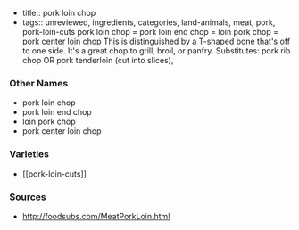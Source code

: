 - title:: pork loin chop
- tags:: unreviewed, ingredients, categories, land-animals, meat, pork, pork-loin-cuts
pork loin chop = pork loin end chop = loin pork chop = pork center loin chop This is distinguished by a T-shaped bone that's off to one side. It's a great chop to grill, broil, or panfry. Substitutes: pork rib chop OR pork tenderloin (cut into slices),

### Other Names

* pork loin chop
* pork loin end chop
* loin pork chop
* pork center loin chop

### Varieties

* [[pork-loin-cuts]]

### Sources
* http://foodsubs.com/MeatPorkLoin.html
